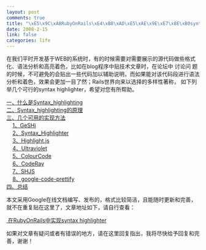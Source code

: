 ```yaml
--- 
layout: post
comments: true
title: "\xE5\x9C\xA8RubyOnRails\xE4\xB8\xAD\xE5\xAE\x9E\xE7\x8E\xB0syntax highlighter"
date: 2008-2-15
link: false
categories: life
---
```

<p>在我们平时开发基于WEB的系统时，有的时候需要对需要展示的源代码做些格式化、语法分析和高亮着色，比如在blog程序中贴技术文章时，在论坛中 讨论问 题的时候，不可避免的会贴出一些代码加以辅助说明，而如果能对该代码段进行语法分析和着色，效果会更加一目了然；Rails世界向来以选择的多样性著称， 如下列举几个可行的syntax highlighter，希望对您有所帮助。</p>
<p><a id="dd8i" href="https://docs.google.com/RawDocContents?docID=dhf86kr9_229g86m7ndg&amp;justBody=false&amp;revision=_latest&amp;timestamp=1203043407026&amp;editMode=true&amp;strip=true#%E4%B8%80%E3%80%81%E4%BB%80%E4%B9%88%E6%98%AFSyntax_highlighting" title="一、什么是Syntax_highlighting">一、什么是Syntax_highlighting</a> <br />
<a id="ujrc" href="https://docs.google.com/RawDocContents?docID=dhf86kr9_229g86m7ndg&amp;justBody=false&amp;revision=_latest&amp;timestamp=1203043407026&amp;editMode=true&amp;strip=true#%E4%BA%8C%E3%80%81Syntax_highlighting%E7%9A%84%E5%8E%9F%E7%90%86" title="二、Syntax_highlighting的原理">二、Syntax_highlighting的原理</a> <br />
<a id="r26h" href="https://docs.google.com/RawDocContents?docID=dhf86kr9_229g86m7ndg&amp;justBody=false&amp;revision=_latest&amp;timestamp=1203043407026&amp;editMode=true&amp;strip=true#%E4%B8%89%E3%80%81%E5%87%A0%E4%B8%AA%E5%8F%AF%E7%94%A8%E7%9A%84%E5%AE%9E%E7%8E%B0%E6%96%B9%E6%B3%95" title="三、几个可用的实现方法">三、几个可用的实现方法</a> <br />
&nbsp;&nbsp;&nbsp;&nbsp;<a id="ytf3" href="https://docs.google.com/RawDocContents?docID=dhf86kr9_229g86m7ndg&amp;justBody=false&amp;revision=_latest&amp;timestamp=1203043407026&amp;editMode=true&amp;strip=true#1%E3%80%81GeSHi" title="1、GeSHi">1、GeSHi</a> <br />
&nbsp;&nbsp;&nbsp;&nbsp;<a id="r.z3" href="https://docs.google.com/RawDocContents?docID=dhf86kr9_229g86m7ndg&amp;justBody=false&amp;revision=_latest&amp;timestamp=1203043407026&amp;editMode=true&amp;strip=true#2%E3%80%81Syntax_Highlighter" title="2、Syntax_Highlighter">2、Syntax_Highlighter</a> <br />
&nbsp;&nbsp;&nbsp;&nbsp;<a id="lsmy" href="https://docs.google.com/RawDocContents?docID=dhf86kr9_229g86m7ndg&amp;justBody=false&amp;revision=_latest&amp;timestamp=1203043407026&amp;editMode=true&amp;strip=true#3%E3%80%81Highlight.js" title="3、Highlight.js">3、Highlight.js</a> <br />
&nbsp;&nbsp;&nbsp;&nbsp;<a id="rhlp" href="https://docs.google.com/RawDocContents?docID=dhf86kr9_229g86m7ndg&amp;justBody=false&amp;revision=_latest&amp;timestamp=1203043407026&amp;editMode=true&amp;strip=true#4%E3%80%81Ultraviolet" title="4、Ultraviolet">4、Ultraviolet</a> <br />
&nbsp;&nbsp;&nbsp;&nbsp;<a id="tpwg" href="https://docs.google.com/RawDocContents?docID=dhf86kr9_229g86m7ndg&amp;justBody=false&amp;revision=_latest&amp;timestamp=1203043407026&amp;editMode=true&amp;strip=true#5%E3%80%81ColourCode" title="5、ColourCode">5、ColourCode</a> <br />
&nbsp;&nbsp;&nbsp;&nbsp;<a id="jm_i" href="https://docs.google.com/RawDocContents?docID=dhf86kr9_229g86m7ndg&amp;justBody=false&amp;revision=_latest&amp;timestamp=1203043407026&amp;editMode=true&amp;strip=true#6%E3%80%81CodeRay" title="6、CodeRay">6、CodeRay</a> <br />
&nbsp;&nbsp;&nbsp;&nbsp;<a id="o.fg" href="https://docs.google.com/RawDocContents?docID=dhf86kr9_229g86m7ndg&amp;justBody=false&amp;revision=_latest&amp;timestamp=1203043407026&amp;editMode=true&amp;strip=true#7%E3%80%81SHJS" title="7、SHJS">7、SHJS</a> <br />
&nbsp;&nbsp;&nbsp;&nbsp;<a id="g4e2" href="https://docs.google.com/RawDocContents?docID=dhf86kr9_229g86m7ndg&amp;justBody=false&amp;revision=_latest&amp;timestamp=1203043407026&amp;editMode=true&amp;strip=true#8%E3%80%81google-code-prettify" title="8、google-code-prettify">8、google-code-prettify</a> <br />
<a id="an5t" href="https://docs.google.com/RawDocContents?docID=dhf86kr9_229g86m7ndg&amp;justBody=false&amp;revision=_latest&amp;timestamp=1203043407026&amp;editMode=true&amp;strip=true#%E5%9B%9B%E3%80%81%E6%80%BB%E7%BB%93" title="四、总结">四、总结</a></p>
<p>本文采用Google在线文档编写、发布的，格式比较简洁，且能随时更新和完善，就不在重复贴在这里了，文章地址如下，请自行查看：</p>
<p><a target="_blank" href="http://docs.google.com/Doc?id=dhf86kr9_229g86m7ndg">&nbsp;在RubyOnRails中实现syntax highlighter</a></p>
<p>如果对文章有疑问或者有错误的地方，请在这里回复指出，我将尽快给予回复和完善，谢谢！</p>
